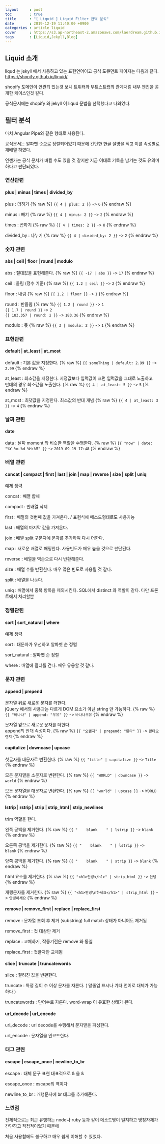 ```yaml
---
layout     : post
toc        : true
title      : "[ Liquid ] Liquid Filter 완벽 분석"
date       : 2019-12-19 11:40:00 +0900
categories : article liquid
cover      : https://s3.ap-northeast-2.amazonaws.com/laerdream.github.io/cover/liquid.jpg
tags       : [Liquid,Jekyll,Blog]
---
```



## Liquid 소개

liqud 는 jekyll 에서 사용하고 있는 표현언어이고 공식 도큐먼트 페이지는 다음과 같다.
https://shopify.github.io/liquid/


shopify 도메인이 연관되 있는것 보니 트위터와 부트스트랩의 관계처럼 내부 엔진을 공개한 케이스인것 같다.

공식문서에는 shopify 와 jekyll 이 liqud 문법을 선택했다고 나와있다.


## 필터 분석

마치 Angular Pipe와 같은 형태로 사용된다.

공식문서는 알파벳 순으로 정렬되어있기 때문에 간단한 한글 설명을 적고 이를 속성별로 재배열 하였다.

언젠가는 공식 문서가 바뀔 수도 있을 것 같지만 지금 이대로 기록을 남기는 것도 유의미하다고 판단되었다.

### 연산관련

#### plus | minus | times | divided_by

plus : 더하기
{% raw %}
```{{ 4 | plus: 2 }}``` -> ```6```
{% endraw %}

minus : 빼기
{% raw %}
```{{ 4 | minus: 2 }}``` -> ```2```
{% endraw %}

times : 곱하기
{% raw %}
```{{ 4 | times: 2 }}``` -> ```8```
{% endraw %}

divided_by : 나누기
{% raw %}
```{{ 4 | divided_by: 2 }}``` -> ```2```
{% endraw %}


### 숫자 관련

#### abs | ceil | floor | round | modulo

abs : 절대값을 표현해준다.
{% raw %}
```{{ -17 | abs }}``` -> ```17```
{% endraw %}

ceil : 올림 (정수 기준)
{% raw %}
```{{ 1.2 | ceil }}``` -> ```2```
{% endraw %}

floor : 내림
{% raw %}
```{{ 1.2 | floor }}``` -> ```1```
{% endraw %}

round : 반올림
{% raw %}
```{{ 1.2 | round }}``` -> ```1```<br>
```{{ 1.7 | round }}``` -> ```2```<br>
```{{ 183.357 | round: 2 }}``` -> ```183.36```
{% endraw %}

modulo : 몫
{% raw %}
```{{ 3 | modulo: 2 }}``` -> ```1```
{% endraw %}


### 표현관련

#### default | at_least | at_most

default : 기본 값을 지정한다.
{% raw %}
```{{ someThing | default: 2.99 }}``` -> ```2.99```
{% endraw %}

at_least : 최소값을 지정한다. 지정값보다 입력값이 크면 입력값을 그대로 노출하고<br>반대의 경우 최소값을 노출한다.
{% raw %}
```{{ 4 | at_least: 5 }}``` -> ```5```
{% endraw %}

at_most : 최댓값을 지정한다. 최소값의 반대 개념
{% raw %}
```{{ 4 | at_least: 3 }}``` -> ```4```
{% endraw %}



### 날짜 관련

#### date

data : 날짜 moment 와 비슷한 역할을 수행한다.
{% raw %}
```{{ "now" | date: "%Y-%m-%d %H:%M" }}``` -> ```2019-09-19 17:48```
{% endraw %}

### 배열 관련

#### concat | compact | first | last | join | map | reverse | size | split | uniq

예제 생략

concat : 배열 합체

compact : 빈배열 삭제

first : 배열의 첫번째 값을 가져온다. / 표현식에 메소드형태로도 사용가능

last : 배열의 마지막 값을 가져온다.

join : 배열 split 구분자에 문자를 추가하여 다시 더한다.

map : 새로운 배열로 매핑한다. 사용빈도가 매우 높을 것으로 판단된다.

reverse : 배열을 역순으로 다시 반환해준다.

size : 배열 수를 반환한다. 매우 많은 빈도로 사용될 것 같다.

split : 배열을 나눈다.

uniq : 배열에서 중복 항목을 제외시킨다. SQL에서 distinct 와 역할이 같다. 다만 프론트에서 처리할뿐


### 정렬관련

#### sort | sort_natural | where

예제 생략

sort : 대문자가 우선하고 알파벳 순 정렬

sort_natural : 알파벳 순 정렬

where : 배열에 필터를 건다. 매우 유용할 것 같다.

### 문자 관련

#### append | prepend
문자열 뒤로 새로운 문자를 더한다.<br>jQuery 에서의 사용과는 다르게 DOM 요소가 아닌 string 만 가능하다.
{% raw %}
```{{ "바나나" | append: "우유" }}``` -> ```바나나우유```
{% endraw %}

문자열 앞으로 새로운 문자를 더한다.<br>append의 반대 속성이다.
{% raw %}
```{{ "오렌지" | prepend: "환타" }}``` -> ```환타오렌지```
{% endraw %}

#### capitalize | downcase | upcase
첫글자를 대문자로 변환한다.
{% raw %}
```{{ "title" | capitalize }}``` -> ```Title```
{% endraw %}

모든 문자열을 소문자로 변환한다.
{% raw %}
```{{ "WORLD" | downcase }}``` -> ```world```
{% endraw %}

모든 문자열을 대문자로 변환한다.
{% raw %}
```{{ "world" | upcase }}``` -> ```WORLD```
{% endraw %}

#### lstrip | rstrip | strip | strip_html | strip_newlines

trim 역할을 한다.

왼쪽 공백을 제거한다.
{% raw %}
```{{ "    blank    " | lstrip }}``` -> ```blank    ```
{% endraw %}

오른쪽 공백을 제거한다.
{% raw %}
```{{ "    blank    " | lstrip }}``` -> ```    blank```
{% endraw %}

양쪽 공백을 제거한다.
{% raw %}
```{{ "    blank    " | strip }}``` -> ```blank```
{% endraw %}

html 요소를 제거한다.
{% raw %}
```{{ "<h1>안녕</h1>" | strip_html }}``` -> ```안녕```
{% endraw %}

개행문자를 제거한다.
{% raw %}
```{{ "<h1>안녕\n하세요</h1>" | strip_html }}``` -> ```안녕하세요```
{% endraw %}

#### remove | remove_first | replace | replace_first

remove : 문자열 조회 후 제거 (substring) full match 상태가 아니어도 제거됨

remove_first : 첫 대상만 제거

replace : 교체하기, 작동기전은 remove 와 동일

replace_first : 첫글자만 교체됨

#### slice | truncate | truncatewords

slice : 잘려진 값을 반환한다.

truncate : 특정 길이 수 이상 문자를 자른다. ( 말줄임 표시나 기타 언어로 대체가 가능하다 )

truncatewords : 단어수로 자른다. word-wrap 이 유효한 상태가 된다.

#### url_decode | url_encode

url_decode : url decode를 수행해서 문자열을 파싱한다.

url_encode : 문자열을 인코드한다.

### 태그 관련

#### escape | escape_once | newline_to_br

escape : 대체 문구 표현 대표적으로 & 을 &amp;

escape_once : escape의 역이다

newline_to_br : 개행문자에 br 태그를 추가해준다.

### 느낀점

전체적으로는 최근 유행하는 node나 ruby 등과 같이 메소드명이 일치하고 명칭자체가 간단하고 직접적이었기 때문에

처음 사용함에도 불구하고 매우 쉽게 이해할 수 있었다.